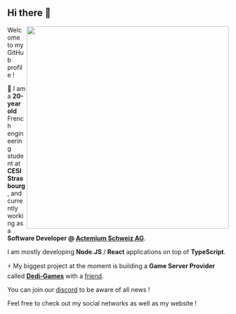 ## Hi there 👋 

<img align='right' src="https://github-readme-stats.vercel.app/api?username=leafgard&count_private=true&show_icons=true&include_all_commits=true&hide_rank=false&theme=radical" width=460>

Welcome to my GitHub profile !

🔭 I am a **20-year old** French engineering student at **CESI Strasbourg**, and currently working as a **Software Developer @ [Actemium Schweiz AG](https://www.actemium.ch/fr/)**.

I am mostly developing **Node.JS** / **React** applications on top of **TypeScript**.

⚡ My biggest project at the moment is building a **Game Server Provider** called **[Dedi-Games](https://dedi-games.com/)** with a [friend](https://github.com/Madriax).

You can join our [discord](https://discord.gg/h9FNb3h) to be aware of all news !

Feel free to check out my social networks as well as my website !
